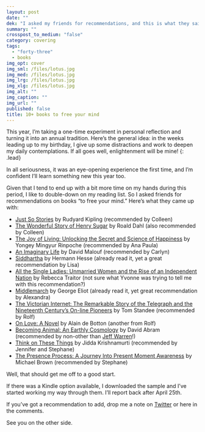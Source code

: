 ```yaml
---
layout: post
date: ""
dek: "I asked my friends for recommendations, and this is what they said."
summary: ""
crosspost_to_medium: "false"
category: covering
tags: 
  - "forty-three"
  - books
img_opt: cover
img_sml: /files/lotus.jpg
img_med: /files/lotus.jpg
img_lrg: /files/lotus.jpg
img_xlg: /files/lotus.jpg
img_alt: ""
img_caption: ""
img_url: ""
published: false
title: 10+ books to free your mind
---
```


This year, I’m taking a one-time experiment in personal reflection and turning it into an annual tradition. Here’s the general idea: in the weeks leading up to my birthday, I give up some distractions and work to deepen my daily contemplations. If all goes well, enlightenment will be mine!
{: .lead}

In all seriousness, it was an eye-opening experience the first time, and I’m confident I’ll learn something new this year too.

Given that I tend to end up with a bit more time on my hands during this period, I like to double-down on my reading list. So I asked friends for recommendations on books “to free your mind.” Here’s what they came up with:

* [Just So Stories](http://amzn.to/25Ft81r) by Rudyard Kipling (recommended by Colleen)
* [The Wonderful Story of Henry Sugar](http://amzn.to/1qibpgg) by Roald Dahl (also recommended by Colleen)
* [The Joy of Living: Unlocking the Secret and Science of Happiness](http://amzn.to/1Y9Fglx) by Yongey Mingyur Rinpoche (recommended by Ana Paula)
* [An Imaginary Life](http://amzn.to/25FteGa) by David Malouf (recommended by Carlyn)
* [Siddhartha](http://amzn.to/25FthSz) by Hermann Hesse (already read it, yet a great recommendation by Lisa)
* [All the Single Ladies: Unmarried Women and the Rise of an Independent Nation](http://amzn.to/233WVC8) by Rebecca Traitor (not sure what Yvonne was trying to tell me with this recommendation?) 
* [Middlemarch](http://amzn.to/1Y9FsBc) by George Eliot (already read it, yet great recommendation by Alexandra)
* [The Victorian Internet: The Remarkable Story of the Telegraph and the Nineteenth Century’s On-line Pioneers](http://amzn.to/1qibYqq) by Tom Standee (recommended by Rolf)
* [On Love: A Novel](http://amzn.to/1Y9FxF3) by Alain de Botton (another from Rolf)
* [Becoming Animal: An Earthly Cosmology](http://amzn.to/1Y9FCZo) by David Abram (recommended by non-other than [Jeff Warren](http://www.jeffwarren.org/)!) 
* [Think on These Things](http://amzn.to/1Y9FDMT) by Jidda Krishnamurti (recommended by Jennifer and Stephane)
* [The Presence Process: A Journey Into Present Moment Awareness](http://amzn.to/1Y9FOI7) by Michael Brown (recommended by Stephane)

Well, that should get me off to a good start.

If there was a Kindle option available, I downloaded the sample and I’ve started working my way through them. I’ll report back after April 25th.

If you’ve got a recommendation to add, drop me a note on [Twitter](http://twitter.com/phillipadsmith) or here in the comments.

See you on the other side. 